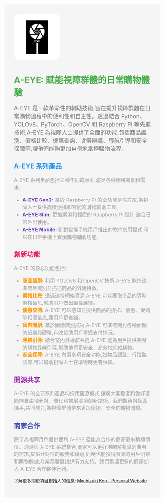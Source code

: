 <div style="background-color: #f5f5f5; padding: 30px;"><img src="https://github.com/Mochizuki-Ken/A-EYE/blob/main/A.png?raw=true" alt="A-EYE Logo" style="border-radius:20px" width="150"> <h1 style="color: #4CAF50; animation: fadeIn 1s ease-in-out;">A-EYE: 賦能視障群體的日常購物體驗</h1> <p style="font-size: 18px; color: #757575; animation: slideInLeft 1s ease-in-out;">A-EYE 是一款革命性的輔助技術,旨在提升視障群體在日常購物過程中的便利性和自主性。透過結合 Python、YOLOv8、PyTorch、OpenCV 和 Raspberry Pi 等先進技術,A-EYE 為視障人士提供了全面的功能,包括商品識別、價格比較、優惠查詢、貨幣辨識、導航引導和安全保障等,讓他們能夠更加自信地掌控購物流程。</p> <h2 style="color: #2196F3; animation: fadeInDown 1s ease-in-out;">A-EYE 系列產品</h2> <p style="font-size: 16px; color: #9E9E9E; animation: slideInRight 1s ease-in-out;">A-EYE 系列產品包括三種不同的版本,滿足各種使用場景和需求:</p> <ul style="font-size: 16px; color: #9E9E9E; animation: fadeInUp 1s ease-in-out;"> <li><strong style="color: #673AB7;">A-EYE Gen2:</strong> 基於 Raspberry Pi 的全功能解決方案,為視障人士提供高度便攜和智能的購物輔助工具。</li> <li><strong style="color: #673AB7;">A-EYE Slim:</strong> 更加緊湊和輕便的 Raspberry Pi 設計,適合日常外出使用。</li> <li><strong style="color: #673AB7;">A-EYE Mobile:</strong> 針對智能手機用戶推出的軟件應用程式,可以在日常手機上實現購物輔助功能。</li> </ul> <h2 style="color: #E91E63; animation: fadeInDown 1s ease-in-out;">創新功能</h2> <p style="font-size: 16px; color: #9E9E9E; animation: slideInLeft 1s ease-in-out;">A-EYE 的核心功能包括:</p> <ul style="font-size: 16px; color: #9E9E9E; animation: fadeInUp 1s ease-in-out;"> <li><strong style="color: #FF9800;">商品識別:</strong> 利用 YOLOv8 和 OpenCV 技術,A-EYE 能快速準確地識別並描述商品的外觀特徵。</li> <li><strong style="color: #FF9800;">價格比較:</strong> 透過連接網絡資源,A-EYE 可以獲取商品的實時價格信息,幫助用戶做出最佳選擇。</li> <li><strong style="color: #FF9800;">優惠查詢:</strong> A-EYE 可以感知並提供商品的折扣、優惠、促銷等相關信息,讓用戶更省錢。</li> <li><strong style="color: #FF9800;">貨幣識別:</strong> 基於圖像識別技術,A-EYE 可準確識別各種面額的紙幣和硬幣,有效協助用戶掌握支付情況。</li> <li><strong style="color: #FF9800;">導航引導:</strong> 結合室內外導航系統,A-EYE 能為用戶提供完整的購物路線引導,幫助他們更安全、高效地完成購物。</li> <li><strong style="color: #FF9800;">安全保障:</strong> A-EYE 內置多項安全功能,如物品跟蹤、行蹤監測等,可以幫助視障人士在購物時更有保障。</li> </ul> <h2 style="color: #9C27B0; animation: fadeInDown 1s ease-in-out;">開源共享</h2> <p style="font-size: 16px; color: #9E9E9E; animation: slideInRight 1s ease-in-out;">A-EYE 的全部系列產品均採用開源模式,讓廣大開發者和愛好者能夠自由地參與、優化和擴展這項創新技術。我們期待與社區攜手,共同努力,為視障群體帶來更加便捷、安全的購物體驗。</p> <h2 style="color: #3F51B5; animation: fadeInDown 1s ease-in-out;">商家合作</h2> <p style="font-size: 16px; color: #9E9E9E; animation: slideInLeft 1s ease-in-out;">除了為視障用戶提供便利,A-EYE 還能為合作的商家帶來積極價值。通過與 A-EYE 系統整合,商家可以更好地瞭解視障消費者的需求,提供針對性的服務和優惠,同時也能獲得寶貴的用戶洞察和購物數據,為業務發展提供有力支持。我們歡迎更多的商家加入 A-EYE 合作夥伴行列。</p>  <p>了解更多關於項目創始人的信息: <a href="https://mochizuki-ken.web.app">Mochizuki Ken - Personal Website</a></p></div>
